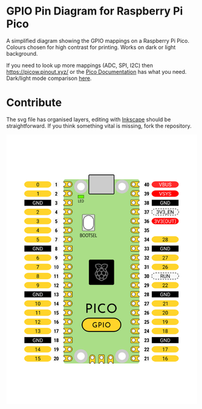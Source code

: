 # GPIO Pin Diagram for Raspberry Pi Pico

A simplified diagram showing the GPIO mappings on a Raspberry Pi Pico. Colours chosen for high contrast for printing. Works on dark or light background.

If you need to look up more mappings (ADC, SPI, I2C) then https://picow.pinout.xyz/ or the [Pico Documentation](https://www.raspberrypi.com/documentation/microcontrollers/pico-series.html) has what you need. Dark/light mode comparison [here](https://files.veeb.ch/raspberry-pi-pico-gpio-pinout.html).

# Contribute

The svg file has organised layers, editing with [Inkscape](https://inkscape.org/) should be straightforward. If you think something vital is missing, fork the repository.

![GPIO diagram](pico-gpio-printout.webp)
